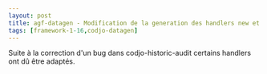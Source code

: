 ```yaml
---
layout: post
title: agf-datagen - Modification de la generation des handlers new et update.
tags: [framework-1-16,codjo-datagen]
---
```

Suite à la correction d'un bug dans codjo-historic-audit certains handlers ont dû être adaptés.